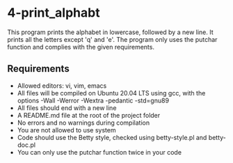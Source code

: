 # 4-print_alphabt

This program prints the alphabet in lowercase, followed by a new line. It prints all the letters except 'q' and 'e'. The program only uses the putchar function and complies with the given requirements.

## Requirements

- Allowed editors: vi, vim, emacs
- All files will be compiled on Ubuntu 20.04 LTS using gcc, with the options -Wall -Werror -Wextra -pedantic -std=gnu89
- All files should end with a new line
- A README.md file at the root of the project folder
- No errors and no warnings during compilation
- You are not allowed to use system
- Code should use the Betty style, checked using betty-style.pl and betty-doc.pl
- You can only use the putchar function twice in your code
